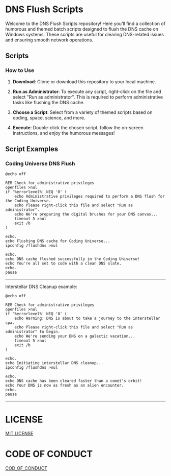 # DNS Flush Scripts

Welcome to the DNS Flush Scripts repository! Here you'll find a collection of humorous and themed batch scripts designed to flush the DNS cache on Windows systems. These scripts are useful for clearing DNS-related issues and ensuring smooth network operations.

## Scripts

### How to Use

1. **Download**: Clone or download this repository to your local machine.

2. **Run as Administrator**: To execute any script, right-click on the file and select "Run as administrator". This is required to perform administrative tasks like flushing the DNS cache.

3. **Choose a Script**: Select from a variety of themed scripts based on coding, space, science, and more.

4. **Execute**: Double-click the chosen script, follow the on-screen instructions, and enjoy the humorous messages!

## Script Examples

### Coding Universe DNS Flush

```batch
@echo off

REM Check for administrative privileges
openfiles >nul
if '%errorlevel%' NEQ '0' (
    echo Administrative privileges required to perform a DNS flush for the Coding Universe.
    echo Please right-click this file and select "Run as administrator".
    echo We're preparing the digital brushes for your DNS canvas...
    timeout 5 >nul
    exit /b
)

echo.
echo Flushing DNS cache for Coding Universe...
ipconfig /flushdns >nul

echo.
echo DNS cache flushed successfully in the Coding Universe!
echo You're all set to code with a clean DNS slate.
echo.
pause
```
-------
Interstellar DNS Cleanup example:
```batch
@echo off

REM Check for administrative privileges
openfiles >nul
if '%errorlevel%' NEQ '0' (
    echo Warning: DNS is about to take a journey to the interstellar spa.
    echo Please right-click this file and select "Run as administrator" to begin.
    echo We're sending your DNS on a galactic vacation...
    timeout 5 >nul
    exit /b
)

echo.
echo Initiating interstellar DNS cleanup...
ipconfig /flushdns >nul

echo.
echo DNS cache has been cleared faster than a comet's orbit!
echo Your DNS is now as fresh as an alien encounter.
echo.
pause
```
-------

# LICENSE

[MIT LICENSE](https://github.com/KernFerm/custom-dns-batch/blob/main/LICENSE)

# CODE OF CONDUCT

[COD_OF_CONDUCT](https://github.com/KernFerm/custom-dns-batch/blob/main/CODE_OF_CONDUCT.md)
